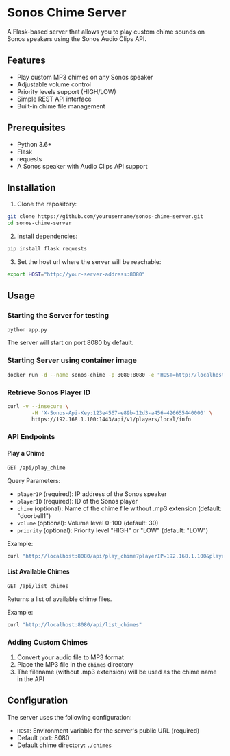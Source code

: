 # Sonos Chime Server

A Flask-based server that allows you to play custom chime sounds on Sonos speakers using the Sonos Audio Clips API.

## Features

- Play custom MP3 chimes on any Sonos speaker
- Adjustable volume control
- Priority levels support (HIGH/LOW)
- Simple REST API interface
- Built-in chime file management

## Prerequisites

- Python 3.6+
- Flask
- requests
- A Sonos speaker with Audio Clips API support

## Installation

1. Clone the repository:
```bash
git clone https://github.com/yourusername/sonos-chime-server.git
cd sonos-chime-server
```

2. Install dependencies:
```bash
pip install flask requests
```

3. Set the host url where the server will be reachable:
```bash
export HOST="http://your-server-address:8080"
```

## Usage

### Starting the Server for testing

```bash
python app.py
```

The server will start on port 8080 by default.

### Starting Server using container image

```bash
docker run -d --name sonos-chime -p 8080:8080 -e "HOST=http://localhost:8080" ghcr.io/vchrisb/sonos_chime:0.1.0
```

### Retrieve Sonos Player ID

```bash
curl -v --insecure \
        -H 'X-Sonos-Api-Key:123e4567-e89b-12d3-a456-426655440000' \
        https://192.168.1.100:1443/api/v1/players/local/info
```

### API Endpoints

#### Play a Chime

```
GET /api/play_chime
```

Query Parameters:
- `playerIP` (required): IP address of the Sonos speaker
- `playerID` (required): ID of the Sonos player
- `chime` (optional): Name of the chime file without .mp3 extension (default: "doorbell1")
- `volume` (optional): Volume level 0-100 (default: 30)
- `priority` (optional): Priority level "HIGH" or "LOW" (default: "LOW")

Example:
```bash
curl "http://localhost:8080/api/play_chime?playerIP=192.168.1.100&playerID=RINCON_123456&chime=doorbell1&volume=50&priority=HIGH"
```

#### List Available Chimes

```
GET /api/list_chimes
```

Returns a list of available chime files.

Example:
```bash
curl "http://localhost:8080/api/list_chimes"
```

### Adding Custom Chimes

1. Convert your audio file to MP3 format
2. Place the MP3 file in the `chimes` directory
3. The filename (without .mp3 extension) will be used as the chime name in the API

## Configuration

The server uses the following configuration:

- `HOST`: Environment variable for the server's public URL (required)
- Default port: 8080
- Default chime directory: `./chimes`
